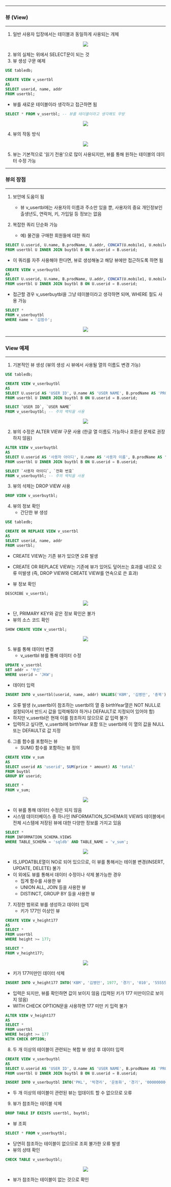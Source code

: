 -----
### 뷰 (View)
-----
1. 일반 사용자 입장에서는 테이블과 동일하게 사용되는 개체
<div align="center">
<img src="https://github.com/user-attachments/assets/54c246e5-d4ef-496c-a1cd-0cab7c1b2a1c">
</div>

2. 뷰의 실체는 위에서 SELECT문이 되는 것
3. 뷰 생성 구문 예제
```sql
USE tabledb;

CREATE VIEW v_usertbl
AS
SELECT userid, name, addr
FROM usertbl;
```
  - 뷰를 새로운 테이블이라 생각하고 접근하면 됨
```sql
SELECT * FROM v_usertbl; -- 뷰를 테이블이라고 생각해도 무방
```
<div align="center">
<img src="https://github.com/user-attachments/assets/5521191c-36b5-4236-9ef8-82c2eb5b872d">
</div>

4. 뷰의 작동 방식
<div align="center">
<img src="https://github.com/user-attachments/assets/5ca0aa10-68ef-4e8f-9fb3-cac59c613e6a">
</div>

5. 뷰는 기본적으로 '읽기 전용'으로 많이 사용되지만, 뷰를 통해 원하는 테이블의 데이터 수정 가능

-----
### 뷰의 장점
-----
1. 보안에 도움이 됨
   - 뷰 v_usertbl에는 사용자의 이름과 주소만 있을 뿐, 사용자의 중요 개인정보인 출생년도, 연락처, 키, 가입일 등 정보는 없음

2. 복잡한 쿼리 단순화 가능
   - 예) 물건을 구매한 회원들에 대한 쿼리
```sql
SELECT U.userid, U.name, B.prodName, U.addr, CONCAT(U.mobile1, U.mobile2) AS '연락처'
FROM usertbl U INNER JOIN buytbl B ON U.userid = B.userid;
```
   - 이 쿼리를 자주 사용해야 한다면, 뷰로 생성해놓고 해당 뷰에만 접근하도록 하면 됨
```sql
CREATE VIEW v_userbuytbl
AS
SELECT U.userid, U.name, B.prodName, U.addr, CONCAT(U.mobile1, U.mobile2) AS '연락처'
FROM usertbl U INNER JOIN buytbl B ON U.userid = B.userid;
```
   - 접근할 경우 v_userbuytbl을 그냥 테이블이라고 생각하면 되며, WHERE 절도 사용 가능
```sql
SELECT *
FROM v_userbuytbl
WHERE name = '김범수';
```
<div align="center">
<img src="https://github.com/user-attachments/assets/323052f4-406c-4245-b2c6-c4154555e612">
</div>

-----
### View 예제
-----
1. 기본적인 뷰 생성 (뷰의 생성 시 뷰에서 사용될 열의 이름도 변경 가능)
```sql
USE tabledb;

CREATE VIEW v_userbuytbl
AS
SELECT U.userid AS 'USER ID', U.name AS 'USER NAME', B.prodName AS 'PRODUCT NAME', U.addr, CONCAT(U.mobile1, U.mobile2) AS 'MOBILE PHONE'
FROM usertbl U INNER JOIN buytbl B ON U.userid = B.userid;
```
```sql
SELECT `USER ID`, `USER NAME`
FROM v_userbuytbl; -- 주의 백틱을 사용
```
<div align="center">
<img src="https://github.com/user-attachments/assets/ec5b98c7-6f11-41af-8446-340fb0374467">
</div>

2. 뷰의 수정은 ALTER VIEW 구문 사용 (한글 열 이름도 가능하나 호환성 문제로 권장하지 않음)
```sql
ALTER VIEW v_userbuytbl
AS
SELECT U.userid AS '사용자 아이디', U.name AS '사용자 이름', B.prodName AS '제품 이름', U.addr, CONCAT(U.mobile1, U.mobile2) AS '전화 번호'
FROM usertbl U INNER JOIN buytbl B ON U.userid = B.userid;
```
```sql
SELECT `사용자 아이디`, `전화 번호`
FROM v_userbuytbl; -- 주의 백틱을 사용
```

3. 뷰의 삭제는 DROP VIEW 사용
```sql
DROP VIEW v_userbuytbl;
```

4. 뷰의 정보 확인
   - 간단한 뷰 생성
```sql
USE tabledb;

CREATE OR REPLACE VIEW v_usertbl
AS
SELECT userid, name, addr
FROM usertbl;
```
  - CREATE VIEW는 기존 뷰가 있으면 오류 발생
  - CREATE OR REPLACE VIEW는 기존에 뷰가 있어도 덮어쓰는 효과를 내므로 오류 미발생 (즉, DROP VIEW와 CREATE VIEW를 연속으로 쓴 효과)

  - 뷰 정보 확인
```sql
DESCRIBE v_usertbl;
```
<div align="center">
<img src="https://github.com/user-attachments/assets/320a9cac-42fb-4ede-b581-e3a6fdc1618d">
</div>

  - 단, PRIMARY KEY와 같은 정보 확인은 불가
  - 뷰의 소스 코드 확인
```sql
SHOW CREATE VIEW v_usertbl;
```
<div align="center">
<img src="https://github.com/user-attachments/assets/b692339a-8985-4d2e-a2f5-da3ed98e23b8">
</div>

5. 뷰를 통해 데이터 변경
   - v_usertbl 뷰를 통해 데이터 수정
```sql
UPDATE v_usertbl
SET addr = '부산'
WHERE userid = 'JKW';
```
   - 데이터 입력
```sql
INSERT INTO v_usertbl(userid, name, addr) VALUES('KBM', '김병만', '충북');
```
  - 오류 발생 (v_usertbl이 참조하는 usertbl의 열 중 birthYear열은 NOT NULL로 설정되어서 반드시 값을 입력해줘야 하거나 DEFAULT로 지정되어 있어야 함)
  - 하지만 v_usertbl은 현재 이를 참조하지 않으므로 값 입력 불가
  - 입력하고 싶다면, v_usertbl에 birthYear 포함 또는 usertbl에 이 열의 값을 NULL 또는 DEFAULT로 값 지정

6. 그룹 함수를 포함하는 뷰
   - SUM() 함수를 포함하는 뷰 정의
```sql
CREATE VIEW v_sum
AS
SELECT userid AS 'userid', SUM(price * amount) AS 'total'
FROM buytbl
GROUP BY userid;
```
```sql
SELECT *
FROM v_sum;
```
<div align="center">
<img src="https://github.com/user-attachments/assets/f99f8d9c-571d-4c17-8fb7-3ae05fec16c6">
</div>

  - 이 뷰를 통해 데이터 수정은 되지 않음
  - 시스템 데이터베이스 중 하나인 INFORMATION_SCHEMA의 VIEWS 테이블에서 전체 시스템에 저장된 뷰에 대한 다양한 정보를 가지고 있음
```sql
SELECT *
FROM INFORMATION_SCHEMA.VIEWS
WHERE TABLE_SCHEMA = 'sqldb' AND TABLE_NAME = 'v_sum';
```
<div align="center">
<img src="https://github.com/user-attachments/assets/36c13ac4-c600-4a22-a0fa-e07312a135cc">
</div>

  - IS_UPDATBLE열이 NO로 되어 있으므로, 이 뷰를 통해서는 테이블 변경(INSERT, UPDATE, DELETE) 불가
  - 이 외에도 뷰를 통해서 데이터 수정이나 삭제 불가능한 경우
    + 집계 함수를 사용한 뷰
    + UNION ALL, JOIN 등을 사용한 뷰
    + DISTINCT, GROUP BY 등을 사용한 뷰

7. 지정한 범위로 뷰를 생성하고 데이터 입력
   - 키가 177인 이상인 뷰
```sql
CREATE VIEW v_height177
AS
SELECT *
FROM usertbl
WHERE height >= 177;
```
```sql
SELECT *
FROM v_height177;
```
<div align="center">
<img src="https://github.com/user-attachments/assets/4f704aa4-ccfa-4b0c-968e-5af75d213dc9">
</div>

  - 키가 177미만인 데이터 삭제
```sql
INSERT INTO v_height177 INTO('KBM', '김병만', 1977, '경기', '010', '55555555', 158, '2023-01-01');
```
  - 입력은 되지만, 뷰를 확인하면 값이 보이지 않음 (입력된 키가 177 미만이므로 보이지 않음)
  - WITH CHECK OPTION문을 사용하면 177 미만 키 입력 불가
```sql
ALTER VIEW v_height177
AS
SELECT *
FROM usertbl
WHERE height >= 177
WITH CHECK OPTION;
```

8. 두 개 이상의 테이블이 관련되는 복합 뷰 생성 후 데이터 입력
```sql
CREATE VIEW v_userbuytbl
AS
SELECT U.userid AS 'USER ID', U.name AS 'USER NAME', B.prodName AS 'PRODUCT NAME', U.addr, CONCAT(U.mobile1, U.mobile2) AS 'MOBILE PHONE'
FROM usertbl U INNER JOIN buytbl B ON U.userid = B.userid;
```
```sql
INSERT INTO v_userbuytbl INTO('PKL', '박경리', '운동화', '경기', '00000000000', '2023-02-02');
```
  - 두 개 이상의 테이블이 관련된 뷰는 업데이트 할 수 없으므로 오류

9. 뷰가 참조하는 테이블 삭제
```sql
DROP TABLE IF EXISTS usertbl, buytbl;
```
  - 뷰 조회
```sql
SELECT * FROM v_userbuytbl;
```
  - 당연히 참조하는 테이블이 없으므로 조회 불가한 오류 발생
  - 뷰의 상태 확인
```sql
CHECK TABLE v_userbuytbl;
```
<div align="center">
<img src="https://github.com/user-attachments/assets/26efc954-ba51-4aa2-abd9-23728b26305b">
</div>

  - 뷰가 참조하는 테이블이 없는 것으로 확인
